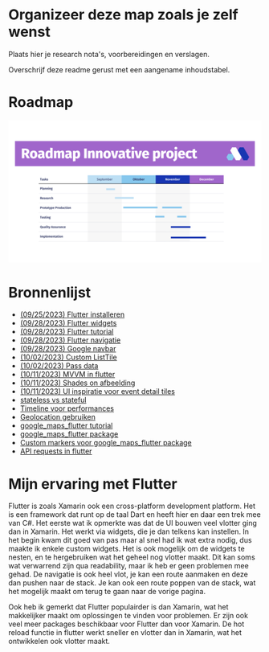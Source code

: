 # Organizeer deze map zoals je zelf wenst

Plaats hier je research nota's, voorbereidingen en verslagen.

Overschrijf deze readme gerust met een aangename inhoudstabel.

# Roadmap

![Roadmap](./Roadmap.png "Roadmap innovative project")

# Bronnenlijst
- [(09/25/2023) Flutter installeren](https://docs.flutter.dev/get-started/install/windows)
- [(09/28/2023) Flutter widgets](https://docs.flutter.dev/ui/widgets)
- [(09/28/2023) Flutter tutorial](https://www.youtube.com/watch?v=1xipg02Wu8s)
- [(09/28/2023) Flutter navigatie](https://docs.flutter.dev/ui/navigation)
- [(09/28/2023) Google navbar](https://pub.dev/packages/google_nav_bar)
- [(10/02/2023) Custom ListTile](https://api.flutter.dev/flutter/material/ListTile-class.html)
- [(10/02/2023) Pass data](https://www.youtube.com/watch?v=d5PpeNb-dOY)
- [(10/11/2023) MVVM in flutter](https://medium.com/flutterworld/flutter-mvvm-architecture-f8bed2521958)
- [(10/11/2023) Shades on afbeelding](https://stackoverflow.com/questions/50543031/darken-edges-of-an-image-in-flutter)
- [(10/11/2023) UI inspiratie voor event detail tiles](https://www.youtube.com/watch?v=OmYL-VK75-o)
- [stateless vs stateful](https://www.youtube.com/watch?v=HsVUC6CcOqY&t=64s)
- [Timeline voor performances](https://www.youtube.com/watch?v=WP0h7utvaUc&t=369s)
- [Geolocation gebruiken](https://www.youtube.com/watch?v=MYHVyl-juUk&t=186s)
- [google_maps_flutter tutorial](https://www.youtube.com/watch?v=tfFByL7F-00)
- [google_maps_flutter package](https://pub.dev/packages/google_maps_flutter)
- [Custom markers voor google_maps_flutter package](https://www.youtube.com/watch?v=MrnA6vpTXik)
- [API requests in flutter](https://docs.flutter.dev/cookbook/networking/fetch-data)

# Mijn ervaring met Flutter

Flutter is zoals Xamarin ook een cross-platform development platform. Het is een framework dat runt op de taal Dart en heeft hier en daar een trek mee van C#.
Het eerste wat ik opmerkte was dat de UI bouwen veel vlotter ging dan in Xamarin. Het werkt via widgets, die je dan telkens kan instellen. In het begin kwam dit goed van pas maar al snel had ik wat extra nodig, dus maakte ik enkele custom widgets.
Het is ook mogelijk om de widgets te nesten, en te hergebruiken wat het geheel nog vlotter maakt. Dit kan soms wat verwarrend zijn qua readability, maar ik heb er geen problemen mee gehad.
De navigatie is ook heel vlot, je kan een route aanmaken en deze dan pushen naar de stack. Je kan ook een route poppen van de stack, wat het mogelijk maakt om terug te gaan naar de vorige pagina.

Ook heb ik gemerkt dat Flutter populairder is dan Xamarin, wat het makkelijker maakt om oplossingen te vinden voor problemen. Er zijn ook veel meer packages beschikbaar voor Flutter dan voor Xamarin.
De hot reload functie in flutter werkt sneller en vlotter dan in Xamarin, wat het ontwikkelen ook vlotter maakt.